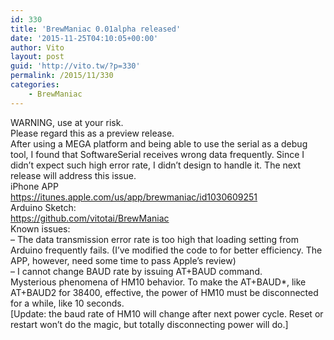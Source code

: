 ```yaml
---
id: 330
title: 'BrewManiac 0.01alpha released'
date: '2015-11-25T04:10:05+00:00'
author: Vito
layout: post
guid: 'http://vito.tw/?p=330'
permalink: /2015/11/330
categories:
    - BrewManiac
---
```


WARNING, use at your risk.  
Please regard this as a preview release.  
After using a MEGA platform and being able to use the serial as a debug tool, I found that SoftwareSerial receives wrong data frequently. Since I didn’t expect such high error rate, I didn’t design to handle it. The next release will address this issue.  
iPhone APP  
https://itunes.apple.com/us/app/brewmaniac/id1030609251  
Arduino Sketch:  
https://github.com/vitotai/BrewManiac  
Known issues:  
– The data transmission error rate is too high that loading setting from Arduino frequently fails. (I’ve modified the code to for better efficiency. The APP, however, need some time to pass Apple’s review)  
– I cannot change BAUD rate by issuing AT+BAUD command.  
Mysterious phenomena of HM10 behavior. To make the AT+BAUD\*, like AT+BAUD2 for 38400, effective, the power of HM10 must be disconnected for a while, like 10 seconds.  
\[Update: the baud rate of HM10 will change after next power cycle. Reset or restart won’t do the magic, but totally disconnecting power will do.\]